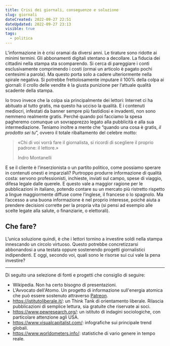 ```yaml
---
title: Crisi dei giornali, conseguenze e soluzione
slug: giornali
dateCreated: 2022-09-27 22:51
dateUpdated: 2022-09-27 23:13
visible: true
tags:
  - politica
---
```


<span class="newthought">L’informazione</span> in è crisi oramai da diversi anni. Le tirature sono ridotte ai minimi termini. Gli abbonamenti digitali stentano a decollare. La fiducia dei cittadini nella stampa sta scomparendo. Si cerca di pareggiare i conti esclusivamente comprimendo i costi (ormai un articolo è pagato pochi centesimi a parola). Ma questo porta solo a cadere ulteriormente nella spirale negativa.
Si potrebbe frettolosamente imputare il 100% della colpa ai giornali: il crollo delle vendite è la giusta punizione per l’attuale qualità scadente della stampa.

Io trovo invece che la colpa sia principalmente dei lettori: Internet ci ha abituato al tutto gratis, ma questo ha ucciso la qualità. E i contenuti mediocri, infestati da banner sempre più fastidiosi e invadenti, non sono nemmeno realmente gratis. Perché quando poi facciamo la spesa pagheremo comunque un sovrapprezzo legato alla pubblicità e alla sua intermediazione. Teniamo inoltre a mente che “quando una cosa è gratis, _il prodotto sei tu_”, ovvero il totale ribaltamento del celebre motto:

<div class="epigraph">
    <blockquote>
        <p>«Chi di voi vorrà fare il giornalista, si ricordi di scegliere il proprio padrone: il lettore.»</p>
        <footer>Indro Montanelli</footer>
    </blockquote>
</div>

E se il cliente è l’inserzionista o un partito politico, come possiamo sperare in contenuti onesti e imparziali?
Purtroppo produrre informazione di qualità costa: servono professionisti, inchieste, inviati sul campo, spese di viaggio, difesa legale dalle querele.
E questo vale a maggior ragione per le pubblicazioni in italiano, potendo contare su un mercato più ristretto rispetto a lingue maggiormente diffuse come l’inglese, il francese o lo spagnolo.
Ma l’accesso a una buona informazione è nel proprio interesse, poiché aiuta a prendere decisioni corrette per la propria vita (si pensi ad esempio alle scelte legate alla salute, o finanziarie, o elettorali).

## Che fare?

L’unica soluzione quindi, è che i lettori tornino a investire soldi nella stampa innescando un circolo virtuoso. Questo potrebbe concretizzarsi abbonandosi a una testata oppure sostenendo progetti giornalistici indipendenti.
E oggi, secondo voi, quali sono le risorse sui cui vale la pena investire?

---

Di seguito una selezione di fonti e progetti che consiglio di seguire:

- Wikipedia. Non ha certo bisogno di presentazioni.
- L'Avvocato dell'Atomo. Un progetto di informazione sull'energia atomica che può essere sostenuto attraverso [Patreon](https://www.patreon.com/nicodaemon).
- <https://istitutoliberale.it/>: un Think Tank di orientamento liberale. Rilascia pubblicazioni di semplice lettura, sia gratuite che riservate ai soci.
- <https://www.pewresearch.org/>: un istituto di indagini sociologiche, con particolare attenzione agli USA.
- <https://www.visualcapitalist.com/>: infografiche sui principale trend globali.
- <https://www.worldometers.info/>: statistiche di vario genere in tempo reale.
